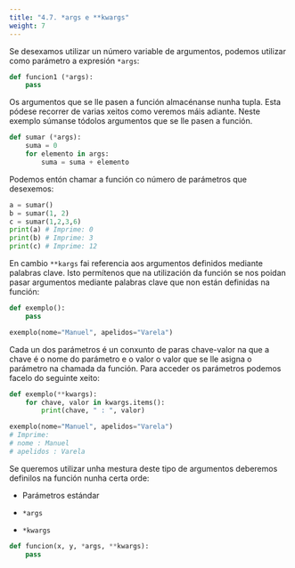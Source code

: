 ```yaml
---
title: "4.7. *args e **kwargs"
weight: 7
---
```


Se desexamos utilizar un número variable de argumentos, podemos utilizar como parámetro a expresión `*args`:

```python
def funcion1 (*args):
    pass
```

Os argumentos que se lle pasen a función almacénanse nunha tupla. Esta pódese recorrer de varias xeitos como veremos máis adiante. Neste exemplo súmanse tódolos argumentos que se lle pasen a función.

```python
def sumar (*args):
    suma = 0
    for elemento in args:
        suma = suma + elemento
```

Podemos entón chamar a función co número de parámetros que desexemos:


```python
a = sumar()
b = sumar(1, 2)
c = sumar(1,2,3,6)
print(a) # Imprime: 0
print(b) # Imprime: 3
print(c) # Imprime: 12
```

En cambio `**kargs` fai referencia aos argumentos definidos mediante palabras clave. Isto permítenos que na utilización da función se nos poidan pasar argumentos mediante palabras clave que non están definidas na función:


```python
def exemplo():
    pass

exemplo(nome="Manuel", apelidos="Varela")
```

Cada un dos parámetros é un conxunto de paras chave-valor na que a chave é o nome do parámetro e o valor o valor que se lle asigna o parámetro na chamada da función. Para acceder os parámetros podemos facelo do seguinte xeito:

```python
def exemplo(**kwargs):
    for chave, valor in kwargs.items():
        print(chave, " : ", valor)

exemplo(nome="Manuel", apelidos="Varela")
# Imprime:
# nome : Manuel
# apelidos : Varela
```

Se queremos utilizar unha mestura deste tipo de argumentos deberemos definilos na función nunha certa orde:

- Parámetros estándar

- `*args`

- `*kwargs`

```python
def funcion(x, y, *args, **kwargs):
    pass
``````
